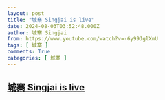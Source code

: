 ```yaml
---
layout: post
title: "城寨 Singjai is live"
date: 2024-08-03T03:52:48.000Z
author: 城寨 Singjai
from: https://www.youtube.com/watch?v=-6y99JglXmU
tags: [ 城寨 ]
comments: True
categories: [ 城寨 ]
---
```

<!--1722657168000-->
[城寨 Singjai is live](https://www.youtube.com/watch?v=-6y99JglXmU)
------

<div>

</div>
